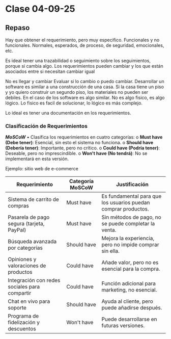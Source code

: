 # Clase 04-09-25

## Repaso

Hay que obtener el requerimiento, pero muy especifico. Funcionales y no funcionales. Normales, esperados, de proceso, de seguridad, emocionales, etc.

Es ideal tener una trazabilidad o seguimiento sobre los seguimientos, porque si cambia algo. Los requerimientos pueden cambiar y los que están asociados entre si necesitan cambiar igual

No es llegar y cambiar
Evaluar si lo cambio o puedo cambiar. 
Desarrollar un software es similar a una construcción de una casa. Si la casa tiene un piso y yo quiero construir un segundo piso, los materiales no pueden ser debiles. 
En el caso de los software es algo similar. No es algo fisico, es algo lógico. Lo fisico es facil de solucionar, lo lógico es más complejo.

Lo ideal es tener una documentación en los requerimientos.

### Clasificación de Requerimientos
***MoSCoW***
•	Clasifica los requerimientos en cuatro categorías:
o	**Must have (Debe tener)**: Esencial, sin esto el sistema no funciona.
o	**Should have (Debería tener)**: Importante, pero no crítico.
o	**Could have (Podría tener)**: Deseable, pero no imprescindible.
o	**Won't have (No tendrá)**: No se implementará en esta versión.

Ejemplo:
sitio web de e-commerce

| Requerimiento	| Categoría MoSCoW	| Justificación | 
| ------- | ------- | ------- | 
| Sistema de carrito de compras |	Must have	| Es fundamental para que los usuarios puedan comprar productos. |
| Pasarela de pago segura (tarjeta, PayPal) |	Must have |	Sin métodos de pago, no se puede completar la venta. |
| Búsqueda avanzada por categorías	| Should have	| Mejora la experiencia, pero no impide comprar sin ella. |
| Opiniones y valoraciones de productos	| Could have	| Añade valor, pero no es esencial para la compra. |
| Integración con redes sociales para compartir	| Could have |	Función adicional para marketing, no esencial. |
| Chat en vivo para soporte	| Should have	| Ayuda al cliente, pero puede añadirse después. |
| Programa de fidelización y descuentos	| Won't have	| Puede desarrollarse en futuras versiones. |


